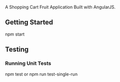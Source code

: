 A Shopping Cart Fruit Application Built with AngularJS.
## Getting Started
npm start

## Testing
### Running Unit Tests
npm test
or npm run test-single-run
